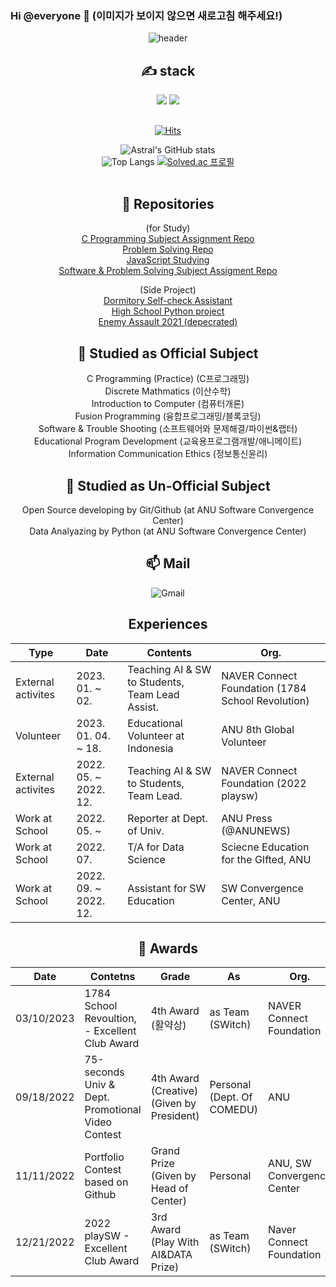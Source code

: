 ### Hi @everyone 👋 (이미지가 보이지 않으면 새로고침 해주세요!)

<div align=center>
 
![header](https://capsule-render.vercel.app/api?type=waving&color=auto&height=300&section=header&text=Testify&fontSize=90&animation=fadeIn&fontAlignY=38&desc=To%20be%20the%20Nice%20%Teacher&descAlignY=60&descAlign=62)
 
<div align=center><h2>✍ stack </h2></div>
<img src="https://img.shields.io/badge/C-A8B9CC?style=for-the-badge&logo=c&logoColor=white">
<img src="https://img.shields.io/badge/Python-3776AB?style=for-the-badge&logo=Python&logoColor=black">

<div align=center><h2></h2></div>
 
[![Hits](https://hits.seeyoufarm.com/api/count/incr/badge.svg?url=https%3A%2F%2Fgithub.com%2FAstralEUD&count_bg=%2379C83D&title_bg=%23555555&icon=&icon_color=%23E7E7E7&title=hits&edge_flat=false)](https://hits.seeyoufarm.com)
 
![Astral's GitHub stats](http://github-readme-stats-astraleud.vercel.app/api?username=AstralEUD&count_private=true) <br/>
![Top Langs](http://github-readme-stats-astraleud.vercel.app/api/top-langs/?username=AstralEUD&layout=compact)
[![Solved.ac 프로필](http://mazassumnida.wtf/api/v2/generate_badge?boj=testify1118)](https://solved.ac/testify1118)<br/>
<br>

<div align=center><h2>💬 Repositories </h2></div>

 (for Study) <br/>
[C Programming Subject Assignment Repo](https://github.com/AstralEUD/C-Programming-Practice) <br/>
[Problem Solving Repo](https://github.com/AstralEUD/Bakjoon-practice)<br/>
[JavaScript Studying](https://github.com/AstralEUD/js-study) <br/>
[Software & Problem Solving Subject Assigment Repo](https://github.com/AstralEUD/Software-and-Problem-Solving-Subject)<br/>
 
 (Side Project)<br/>
[Dormitory Self-check Assistant](https://github.com/AstralEUD/anu_dorm_selfcheck) <br/>
[High School Python project](https://github.com/AstralEUD/High_schhol_pythons) <br/>
[Enemy Assault 2021 (depecrated)](https://github.com/AstralEUD/Enemy-Assault-2021) <br/>


<div align=center><h2>📝 Studied as Official Subject </h2></div>
C Programming (Practice) (C프로그래밍) <br/>
Discrete Mathmatics (이산수학) <br/>
Introduction to Computer (컴퓨터개론) <br/>
Fusion Programming (융합프로그래밍/블록코딩) <br/>
Software & Trouble Shooting (소프트웨어와 문제해결/파이썬&랩터) <br/> 
Educational Program Development (교육용프로그램개발/애니메이트) <br/>
Information Communication Ethics (정보통신윤리) <br/>

 <div align=center><h2>📒 Studied as Un-Official Subject </h2></div>
Open Source developing by Git/Github (at ANU Software Convergence Center)<br/>
Data Analyazing by Python (at ANU Software Convergence Center)<br/>
 
 <div align=center><h2>📫 Mail </h2></div>
 
![Gmail](https://img.shields.io/badge/Gmail-d14836?style=flat-square&logo=Gmail&logoColor=white&link=mailto:testify1118@gmail.com")

 <!-- Table https://www.tablesgenerator.com/markdown_tables -->
<div align=center><h2>Experiences </h2></div>
 
| Type               | Date                  | Contents                                 | Org.                                  |
|--------------------|-----------------------|------------------------------------------|---------------------------------------|
 | External activites | 2023. 01. ~  02.        | Teaching AI & SW to Students, Team Lead Assist. | NAVER Connect Foundation (1784 School Revolution)|
| Volunteer          | 2023. 01. 04. ~ 18.   | Educational Volunteer at Indonesia       | ANU 8th Global Volunteer              |
| External activites | 2022. 05. ~ 2022. 12. | Teaching AI & SW to Students, Team Lead. | NAVER Connect Foundation (2022 playsw)|
| Work at School     | 2022. 05. ~           | Reporter at Dept. of Univ.               | ANU Press (@ANUNEWS)                  |
| Work at School     | 2022. 07.             | T/A for Data Science                     | Sciecne Education for the GIfted, ANU |
| Work at School     | 2022. 09. ~ 2022. 12. | Assistant for SW Education               | SW Convergence Center, ANU            |


 
 <div align=center><h2>🥇 Awards </h2></div>
 
 | Date       | Contetns                                          | Grade                                 | As                         | Org.                             |
|------------|---------------------------------------------------|---------------------------------------|----------------------------|----------------------------------|
| 03/10/2023 | 1784 School Revoultion, - Excellent Club Award    | 4th Award (활약상)                    | as Team (SWitch)           | NAVER Connect Foundation         |
| 09/18/2022 | 75-seconds Univ & Dept. Promotional Video Contest | 4th Award (Creative) (Given by President)         | Personal (Dept. Of COMEDU) | ANU                              |
| 11/11/2022 | Portfolio Contest based on Github                 | Grand Prize (Given by Head of Center) | Personal                   | ANU, SW Convergence Center |
| 12/21/2022 | 2022 playSW - Excellent Club Award                | 3rd Award (Play With AI&DATA Prize)   | as Team (SWitch)           | Naver Connect Foundation   |

<!-- Special Thx to HarimKang, for the table contents -->
